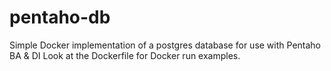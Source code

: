 # pentaho-db
Simple Docker implementation of a postgres database for use with Pentaho BA &amp; DI
Look at the Dockerfile for Docker run examples.
